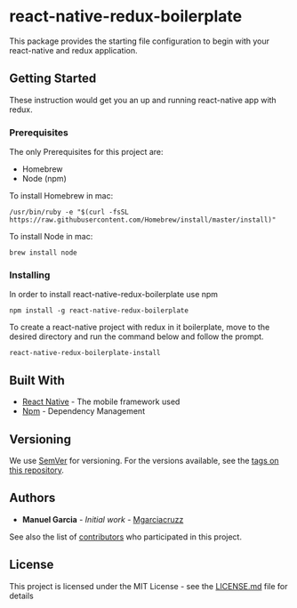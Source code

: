 # react-native-redux-boilerplate
This package provides the starting file configuration to begin with your react-native and redux application.


## Getting Started

These instruction would get you an up and running react-native app with redux.

### Prerequisites
The only Prerequisites for this project are:
  * Homebrew
  * Node (npm)

To install Homebrew in mac:

```
/usr/bin/ruby -e "$(curl -fsSL https://raw.githubusercontent.com/Homebrew/install/master/install)"
```

To install Node in mac:

```
brew install node
```

### Installing

In order to install react-native-redux-boilerplate use npm

```
npm install -g react-native-redux-boilerplate
```

To create a react-native project with redux in it boilerplate, move to the desired directory and run the command below
and follow the prompt.

```
react-native-redux-boilerplate-install
```

## Built With

* [React Native](https://facebook.github.io/react-native/) - The mobile framework used
* [Npm](https://www.npmjs.com/) - Dependency Management

## Versioning

We use [SemVer](http://semver.org/) for versioning. For the versions available, see the [tags on this repository](https://github.com/mgarciacruzz/react-native-redux-boilerplate/tags).

## Authors

* **Manuel Garcia** - *Initial work* - [Mgarciacruzz](https://github.com/mgarciacruzz)

See also the list of [contributors](https://github.com/mgarciacruzz/react-native-redux-boilerplate/contributors) who participated in this project.

## License

This project is licensed under the MIT License - see the [LICENSE.md](LICENSE.md) file for details
